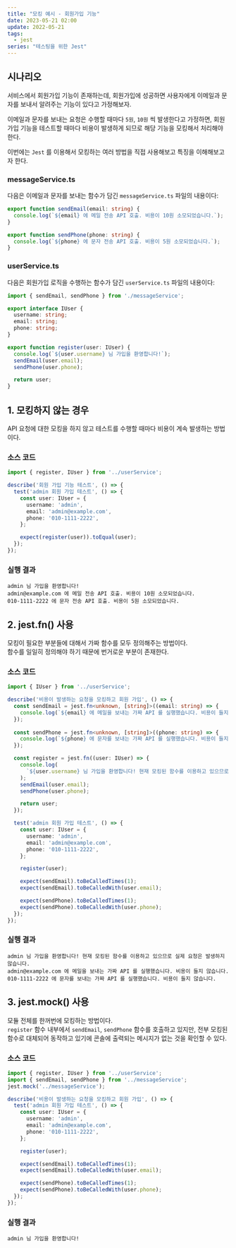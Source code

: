 ```yaml
---
title: "모킹 예시 - 회원가입 기능"
date: 2023-05-21 02:00
update: 2022-05-21
tags:
  - jest
series: "테스팅을 위한 Jest"
---
```


## 시나리오
서비스에서 회원가입 기능이 존재하는데, 회원가입에 성공하면 사용자에게 이메일과 문자를 보내서 알려주는 기능이 있다고 가정해보자.  

이메일과 문자를 보내는 요청은 수행할 때마다 `5원`, `10원` 씩 발생한다고 가정하면, 회원가입 기능을 테스트할 때마다 비용이 발생하게 되므로 해당 기능을 모킹해서 처리해야 한다.  

이번에는 `Jest` 를 이용해서 모킹하는 여러 방법을 직접 사용해보고 특징을 이해해보고자 한다.  

### messageService.ts
다음은 이메일과 문자를 보내는 함수가 담긴 `messageService.ts` 파일의 내용이다: 

```ts
export function sendEmail(email: string) {
  console.log(`${email} 에 메일 전송 API 호출. 비용이 10원 소모되었습니다.`);
}

export function sendPhone(phone: string) {
  console.log(`${phone} 에 문자 전송 API 호출. 비용이 5원 소모되었습니다.`);
}
```

### userService.ts
다음은 회원가입 로직을 수행하는 함수가 담긴 `userService.ts` 파일의 내용이다:  
```ts
import { sendEmail, sendPhone } from './messageService';

export interface IUser {
  username: string;
  email: string;
  phone: string;
}

export function register(user: IUser) {
  console.log(`${user.username} 님 가입을 환영합니다!`);
  sendEmail(user.email);
  sendPhone(user.phone);

  return user;
}
```

## 1. 모킹하지 않는 경우
API 요청에 대한 모킹을 하지 않고 테스트를 수행할 때마다 비용이 계속 발생하는 방법이다.

### 소스 코드
```ts
import { register, IUser } from '../userService';

describe('회원 가입 기능 테스트', () => {
  test('admin 회원 가입 테스트', () => {
    const user: IUser = {
      username: 'admin',
      email: 'admin@example.com',
      phone: '010-1111-2222',
    };

    expect(register(user)).toEqual(user);
  });
});
```

### 실행 결과
```shell
admin 님 가입을 환영합니다!
admin@example.com 에 메일 전송 API 호출. 비용이 10원 소모되었습니다.
010-1111-2222 에 문자 전송 API 호출. 비용이 5원 소모되었습니다.
```

## 2. jest.fn() 사용
모킹이 필요한 부분들에 대해서 가짜 함수를 모두 정의해주는 방법이다.  
함수를 일일히 정의해야 하기 때문에 번거로운 부분이 존재한다.

### 소스 코드
```ts
import { IUser } from '../userService';

describe('비용이 발생하는 요청을 모킹하고 회원 가입', () => {
  const sendEmail = jest.fn<unknown, [string]>((email: string) => {
    console.log(`${email} 에 메일을 보내는 가짜 API 를 실행했습니다. 비용이 들지 않습니다.`);
  });
  
  const sendPhone = jest.fn<unknown, [string]>((phone: string) => {
    console.log(`${phone} 에 문자를 보내는 가짜 API 를 실행했습니다. 비용이 들지 않습니다.`);
  });

  const register = jest.fn((user: IUser) => {
    console.log(
      `${user.username} 님 가입을 환영합니다! 현재 모킹된 함수를 이용하고 있으므로 실제 요청은 발생하지 않습니다.`
    );
    sendEmail(user.email);
    sendPhone(user.phone);

    return user;
  });

  test('admin 회원 가입 테스트', () => {
    const user: IUser = {
      username: 'admin',
      email: 'admin@example.com',
      phone: '010-1111-2222',
    };

    register(user);

    expect(sendEmail).toBeCalledTimes(1);
    expect(sendEmail).toBeCalledWith(user.email);

    expect(sendPhone).toBeCalledTimes(1);
    expect(sendPhone).toBeCalledWith(user.phone);
  });
});
```

### 실행 결과
```shell
admin 님 가입을 환영합니다! 현재 모킹된 함수를 이용하고 있으므로 실제 요청은 발생하지 않습니다.
admin@example.com 에 메일을 보내는 가짜 API 를 실행했습니다. 비용이 들지 않습니다.
010-1111-2222 에 문자를 보내는 가짜 API 를 실행했습니다. 비용이 들지 않습니다.
```

## 3. jest.mock() 사용
모듈 전체를 한꺼번에 모킹하는 방법이다.  
`register` 함수 내부에서 `sendEmail`, `sendPhone` 함수를 호출하고 있지만, 전부 모킹된 함수로 대체되어 동작하고 있기에 콘솔에 출력되는 메시지가 없는 것을 확인할 수 있다.

### 소스 코드
```ts
import { register, IUser } from '../userService';
import { sendEmail, sendPhone } from '../messageService';
jest.mock('../messageService');

describe('비용이 발생하는 요청을 모킹하고 회원 가입', () => {
  test('admin 회원 가입 테스트', () => {
    const user: IUser = {
      username: 'admin',
      email: 'admin@example.com',
      phone: '010-1111-2222',
    };

    register(user);

    expect(sendEmail).toBeCalledTimes(1);
    expect(sendEmail).toBeCalledWith(user.email);

    expect(sendPhone).toBeCalledTimes(1);
    expect(sendPhone).toBeCalledWith(user.phone);
  });
});
```

### 실행 결과
```shell
admin 님 가입을 환영합니다!
```